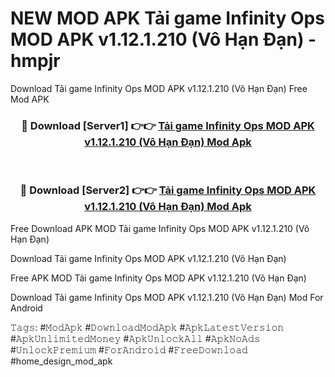 # NEW MOD APK Tải game Infinity Ops MOD APK v1.12.1.210 (Vô Hạn Đạn) - hmpjr
Download Tải game Infinity Ops MOD APK v1.12.1.210 (Vô Hạn Đạn) Free Mod APK

<div align="center">
<h3>🔴 Download [Server1] 👉👉 <a href="https://apk-comot.site?title=Tải_game_Infinity_Ops_MOD_APK_v1.12.1.210_(Vô_Hạn_Đạn)">Tải game Infinity Ops MOD APK v1.12.1.210 (Vô Hạn Đạn) Mod Apk</a></h3><br>

<h3>🔴 Download [Server2] 👉👉 <a href="https://apk-comot.site?title=Tải_game_Infinity_Ops_MOD_APK_v1.12.1.210_(Vô_Hạn_Đạn)">Tải game Infinity Ops MOD APK v1.12.1.210 (Vô Hạn Đạn) Mod Apk</a></h3>
</div>


Free Download APK MOD Tải game Infinity Ops MOD APK v1.12.1.210 (Vô Hạn Đạn)

Download Tải game Infinity Ops MOD APK v1.12.1.210 (Vô Hạn Đạn) 

Free APK MOD Tải game Infinity Ops MOD APK v1.12.1.210 (Vô Hạn Đạn) 

Download Tải game Infinity Ops MOD APK v1.12.1.210 (Vô Hạn Đạn) Mod For Android

𝚃𝚊𝚐𝚜: #𝙼𝚘𝚍𝙰𝚙𝚔 #𝙳𝚘𝚠𝚗𝚕𝚘𝚊𝚍𝙼𝚘𝚍𝙰𝚙𝚔 #𝙰𝚙𝚔𝙻𝚊𝚝𝚎𝚜𝚝𝚅𝚎𝚛𝚜𝚒𝚘𝚗 #𝙰𝚙𝚔𝚄𝚗𝚕𝚒𝚖𝚒𝚝𝚎𝚍𝙼𝚘𝚗𝚎𝚢 #𝙰𝚙𝚔𝚄𝚗𝚕𝚘𝚌𝚔𝙰𝚕𝚕 #𝙰𝚙𝚔𝙽𝚘𝙰𝚍𝚜 #𝚄𝚗𝚕𝚘𝚌𝚔𝙿𝚛𝚎𝚖𝚒𝚞𝚖 #𝙵𝚘𝚛𝙰𝚗𝚍𝚛𝚘𝚒𝚍 #𝙵𝚛𝚎𝚎𝙳𝚘𝚠𝚗𝚕𝚘𝚊𝚍 #home_design_mod_apk